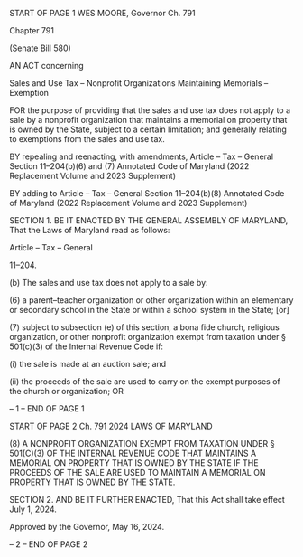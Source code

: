 START OF PAGE 1
WES MOORE, Governor Ch. 791

Chapter 791

(Senate Bill 580)

AN ACT concerning

Sales and Use Tax – Nonprofit Organizations Maintaining Memorials
– Exemption

FOR the purpose of providing that the sales and use tax does not apply to a sale by a
nonprofit organization that maintains a memorial on property that is owned by the
State, subject to a certain limitation; and generally relating to exemptions from the
sales and use tax.

BY repealing and reenacting, with amendments,
Article – Tax – General
Section 11–204(b)(6) and (7)
Annotated Code of Maryland
(2022 Replacement Volume and 2023 Supplement)

BY adding to
Article – Tax – General
Section 11–204(b)(8)
Annotated Code of Maryland
(2022 Replacement Volume and 2023 Supplement)

SECTION 1. BE IT ENACTED BY THE GENERAL ASSEMBLY OF MARYLAND,
That the Laws of Maryland read as follows:

Article – Tax – General

11–204.

(b) The sales and use tax does not apply to a sale by:

(6) a parent–teacher organization or other organization within an
elementary or secondary school in the State or within a school system in the State; [or]

(7) subject to subsection (e) of this section, a bona fide church, religious
organization, or other nonprofit organization exempt from taxation under § 501(c)(3) of the
Internal Revenue Code if:

(i) the sale is made at an auction sale; and

(ii) the proceeds of the sale are used to carry on the exempt purposes
of the church or organization; OR

– 1 –
END OF PAGE 1

START OF PAGE 2
Ch. 791 2024 LAWS OF MARYLAND

(8) A NONPROFIT ORGANIZATION EXEMPT FROM TAXATION UNDER §
501(C)(3) OF THE INTERNAL REVENUE CODE THAT MAINTAINS A MEMORIAL ON
PROPERTY THAT IS OWNED BY THE STATE IF THE PROCEEDS OF THE SALE ARE USED
TO MAINTAIN A MEMORIAL ON PROPERTY THAT IS OWNED BY THE STATE.

SECTION 2. AND BE IT FURTHER ENACTED, That this Act shall take effect July
1, 2024.

Approved by the Governor, May 16, 2024.

– 2 –
END OF PAGE 2